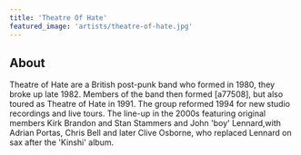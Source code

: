 ```yaml
---
title: 'Theatre Of Hate'
featured_image: 'artists/theatre-of-hate.jpg'
---
```


## About

Theatre of Hate are a British post-punk band who formed in 1980, they broke up late 1982. Members of the band then formed [a77508], but also toured as Theatre of Hate in 1991. The group reformed 1994 for new studio recordings and live tours. The line-up in the 2000s featuring original members Kirk Brandon and Stan Stammers and John 'boy' Lennard,with Adrian Portas, Chris Bell and later Clive Osborne, who replaced Lennard on sax after the 'Kinshi' album.
